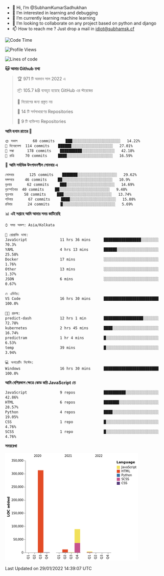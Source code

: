 - 👋 Hi, I’m @SubhamKumarSadhukhan
- 👀 I’m interested in learning and debugging
- 🌱 I’m currently learning machine learning
- 💞️ I’m looking to collaborate on any project based on python and django
- 📫 How to reach me ?
      Just drop a mail in idiot@subhamsk.cf

<!---
SubhamKumarSadhukhan/SubhamKumarSadhukhan is a ✨ special ✨ repository because its `README.md` (this file) appears on your GitHub profile.
You can click the Preview link to take a look at your changes.
--->


<!--START_SECTION:waka-->
![Code Time](http://img.shields.io/badge/Code%20Time-136%20hrs%2042%20mins-blue)

![Profile Views](http://img.shields.io/badge/%E0%A6%AA%E0%A7%8D%E0%A6%B0%E0%A7%8B%E0%A6%AB%E0%A6%BE%E0%A6%87%E0%A6%B2%20%E0%A6%A6%E0%A6%B0%E0%A7%8D%E0%A6%B6%E0%A6%A8-4-blue)

![Lines of code](https://img.shields.io/badge/%E0%A6%B9%E0%A7%8D%E0%A6%AF%E0%A6%BE%E0%A6%B2%E0%A7%8B%20%E0%A6%93%E0%A6%AF%E0%A6%BC%E0%A6%BE%E0%A6%B0%E0%A7%8D%E0%A6%B2%E0%A7%8D%E0%A6%A1%20%E0%A6%A5%E0%A7%87%E0%A6%95%E0%A7%87%20%E0%A6%86%E0%A6%AE%E0%A6%BF%20%E0%A6%B2%E0%A6%BF%E0%A6%96%E0%A7%87%E0%A6%9B%E0%A6%BF-420%20Thousand%20%E0%A6%95%E0%A7%8B%E0%A6%A1%E0%A7%87%E0%A6%B0%20%E0%A6%B2%E0%A6%BE%E0%A6%87%E0%A6%A8-blue)

**🐱 আমার Github তথ্য** 

> 🏆 971 টি অবদান সাল 2022 এ
 > 
> 📦 105.7 kB ব্যবহৃত হয়েছে GitHub এর স্টরেজের 
 > 
> 🚫 নিয়োগের জন্য প্রস্তুত নয়
 > 
> 📜 14 টি সর্বসাধারণের Repositories 
 > 
> 🔑 9 টি ব্যক্তিগত Repositories  
 > 
**আমি হলাম রাতের 🦉** 

```text
🌞 সকাল       60 commits     ███░░░░░░░░░░░░░░░░░░░░░░   14.22% 
🌆 দিনেরবেলা  114 commits    ██████░░░░░░░░░░░░░░░░░░░   27.01% 
🌃 সন্ধা      178 commits    ██████████░░░░░░░░░░░░░░░   42.18% 
🌙 রাত্রি     70 commits     ████░░░░░░░░░░░░░░░░░░░░░   16.59%

```
📅 **আমি সর্বাধিক উৎপাদনশীল সোমবার এ** 

```text
সোমবার       125 commits    ███████░░░░░░░░░░░░░░░░░░   29.62% 
মঙ্গলবার     46 commits     ██░░░░░░░░░░░░░░░░░░░░░░░   10.9% 
বুধবার       62 commits     ███░░░░░░░░░░░░░░░░░░░░░░   14.69% 
বৃহস্পতিবার  40 commits     ██░░░░░░░░░░░░░░░░░░░░░░░   9.48% 
শুক্রবার     58 commits     ███░░░░░░░░░░░░░░░░░░░░░░   13.74% 
শনিবার       67 commits     ████░░░░░░░░░░░░░░░░░░░░░   15.88% 
রবিবার       24 commits     █░░░░░░░░░░░░░░░░░░░░░░░░   5.69%

```


📊 **এই সপ্তাহে আমি আমার সময় কাটিয়েছি** 

```text
⌚︎ সময় অঞ্চল: Asia/Kolkata

💬 প্রোগ্রামিং ভাষা: 
JavaScript               11 hrs 36 mins      █████████████████░░░░░░░░   70.3% 
YAML                     4 hrs 13 mins       ██████░░░░░░░░░░░░░░░░░░░   25.58% 
Docker                   17 mins             ░░░░░░░░░░░░░░░░░░░░░░░░░   1.76% 
Other                    13 mins             ░░░░░░░░░░░░░░░░░░░░░░░░░   1.37% 
JSON                     6 mins              ░░░░░░░░░░░░░░░░░░░░░░░░░   0.67%

🔥 এডিটর: 
VS Code                  16 hrs 30 mins      █████████████████████████   100.0%

🐱‍💻 প্রকল্ম: 
predict-dash             12 hrs 1 min        ██████████████████░░░░░░░   72.78% 
kubernetes               2 hrs 45 mins       ████░░░░░░░░░░░░░░░░░░░░░   16.74% 
predictram               1 hr 4 mins         █░░░░░░░░░░░░░░░░░░░░░░░░   6.53% 
temp                     39 mins             █░░░░░░░░░░░░░░░░░░░░░░░░   3.94%

💻 অপারেটিং সিস্টেম: 
Windows                  16 hrs 30 mins      █████████████████████████   100.0%

```

**আমি বেশিরভাগ ক্ষেত্রে কোড করি JavaScript তে** 

```text
JavaScript               9 repos             ██████████░░░░░░░░░░░░░░░   42.86% 
HTML                     6 repos             ███████░░░░░░░░░░░░░░░░░░   28.57% 
Python                   4 repos             ████░░░░░░░░░░░░░░░░░░░░░   19.05% 
CSS                      1 repo              █░░░░░░░░░░░░░░░░░░░░░░░░   4.76% 
SCSS                     1 repo              █░░░░░░░░░░░░░░░░░░░░░░░░   4.76%

```


**সময়রেখা**

![Chart not found](https://raw.githubusercontent.com/SubhamKumarSadhukhan/SubhamKumarSadhukhan/main/charts/bar_graph.png) 


 Last Updated on 29/01/2022 14:39:07 UTC
<!--END_SECTION:waka-->
